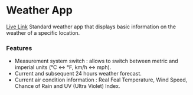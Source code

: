 # Weather App

[Live Link](https://tarkanv.github.io/weather-app/)
Standard weather app that displays basic information on the weather of a specific location.

### Features
- Measurement system switch : allows to switch between metric and imperial units (°C <-> °F, km/h <-> mph).
- Current and subsequent 24 hours weather forecast.
- Current air condition information : Real Feal Temperature, Wind Speed, Chance of Rain and UV (Ultra Violet) Index.